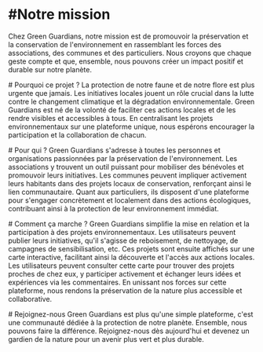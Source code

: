 #﻿Notre mission
=======
Chez Green Guardians, notre mission est de promouvoir la préservation et la conservation de l'environnement en rassemblant les forces des associations, des communes et des particuliers. Nous croyons que chaque geste compte et que, ensemble, nous pouvons créer un impact positif et durable sur notre planète.

﻿#﻿ Pourquoi ce projet ?
La protection de notre faune et de notre flore est plus urgente que jamais. Les initiatives locales jouent un rôle crucial dans la lutte contre le changement climatique et la dégradation environnementale. Green Guardians est né de la volonté de faciliter ces actions locales et de les rendre visibles et accessibles à tous. En centralisant les projets environnementaux sur une plateforme unique, nous espérons encourager la participation et la collaboration de chacun.

﻿#﻿ Pour qui ?
Green Guardians s'adresse à toutes les personnes et organisations passionnées par la préservation de l'environnement. Les associations y trouvent un outil puissant pour mobiliser des bénévoles et promouvoir leurs initiatives. Les communes peuvent impliquer activement leurs habitants dans des projets locaux de conservation, renforçant ainsi le lien communautaire. Quant aux particuliers, ils disposent d'une plateforme pour s'engager concrètement et localement dans des actions écologiques, contribuant ainsi à la protection de leur environnement immédiat.

﻿#﻿ Comment ça marche ?
Green Guardians simplifie la mise en relation et la participation à des projets environnementaux. Les utilisateurs peuvent publier leurs initiatives, qu'il s'agisse de reboisement, de nettoyage, de campagnes de sensibilisation, etc. Ces projets sont ensuite affichés sur une carte interactive, facilitant ainsi la découverte et l'accès aux actions locales. Les utilisateurs peuvent consulter cette carte pour trouver des projets proches de chez eux, y participer activement et échanger leurs idées et expériences via les commentaires. En unissant nos forces sur cette plateforme, nous rendons la préservation de la nature plus accessible et collaborative.

﻿#﻿ Rejoignez-nous
Green Guardians est plus qu'une simple plateforme, c'est une communauté dédiée à la protection de notre planète. Ensemble, nous pouvons faire la différence. Rejoignez-nous dès aujourd'hui et devenez un gardien de la nature pour un avenir plus vert et plus durable.
